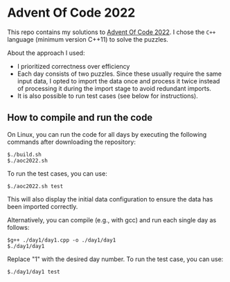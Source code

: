 # Advent Of Code 2022 

This repo contains my solutions to [Advent Of Code 2022](https://adventofcode.com/). I chose the  `C++` language (minimum version C++11) to solve the puzzles. 

About the approach I used: 

* I prioritized correctness over efficiency 
* Each day consists of two puzzles. Since these usually require the same input data, I opted to import the data once and process it twice instead of processing it during the import stage to avoid redundant imports.
* It is also possible to run test cases (see below for instructions).

## How to compile and run the code 
On Linux, you can run the code for all days by executing the following commands after downloading the repository:

```$./build.sh``` <br>
```$./aoc2022.sh``` 

To run the test cases, you can use:

```$./aoc2022.sh test```

This will also display the initial data configuration to ensure the data has been imported correctly.

Alternatively, you can compile (e.g., with gcc) and run each single day as follows: 

```$g++ ./day1/day1.cpp -o ./day1/day1```<br>
```$./day1/day1```

Replace "1" with the desired day number. To run the test case, you can use: 

```$./day1/day1 test```
